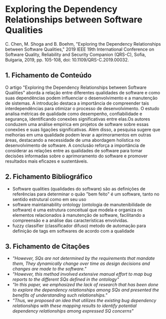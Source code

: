 # Exploring the Dependency Relationships between Software Qualities

C. Chen, M. Shoga and B. Boehm, "Exploring the Dependency Relationships between Software Qualities," 2019 IEEE 19th International Conference on Software Quality, Reliability and Security Companion (QRS-C), Sofia, Bulgaria, 2019, pp. 105-108, doi: 10.1109/QRS-C.2019.00032.

## 1. Fichamento de Conteúdo

O artigo "Exploring the Dependency Relationships between Software Qualities" aborda a relação entre diferentes qualidades de software e como suas dependências podem influenciar o desenvolvimento e a manutenção de sistemas. A introdução destaca a importância de compreender tais interdependências para otimizar o processo de desenvolvimento. O estudo analisa métricas de qualidade como desempenho, confiabilidade e segurança, identificando conexões significativas entre elas.Os autores conduzem uma análise empírica em projetos de software sobre essas conexões e suas ligações significativas.  Além disso, a pesquisa sugere que melhorias em uma qualidade podem levar a aprimoramentos em outras áreas, destacando a necessidade de uma abordagem holística no desenvolvimento de software. A conclusão reforça a importância de considerar as relações entre as qualidades de software para tomar decisões informadas sobre o aprimoramento do software e promover resultados mais eficazes e sustentáveis.

## 2. Fichamento Bibliográfico 

* Software qualities (qualidades do software) são as definições de referências para determinar o quão "bem feito" é um software, tanto no sentido estrutural como em seu uso
* software maintainability ontology (ontologia de manutenibilidade de software) é uma estrutura conceitual que modela e organiza os elementos relacionados à manutenção de software, facilitando a compreensão e a análise das características envolvidas.
* fuzzy classifier (classificador difuso) metodo de automação para definição de tags em softwares de acordo com a qualidade
## 3. Fichamento de Citações 

* _"However, SQs are not determined by the requirements that
mandate them, They dynamically change over time as design
decisions and changes are made to the software."_
* _"However, this
method involved extensive manual effort to map bug reports
to the different SQs defined in the ontology"_
* _"In this paper, we emphasized the lack of research that has
been done to explore the dependency relationships among SQs
and presented the benefits of understanding such relationships."_
* _"Thus, we proposed
an idea that utilizes the existing bug dependency relationships
with these mapping results to identify potential dependency
relationships among expressed SQ concerns"_
